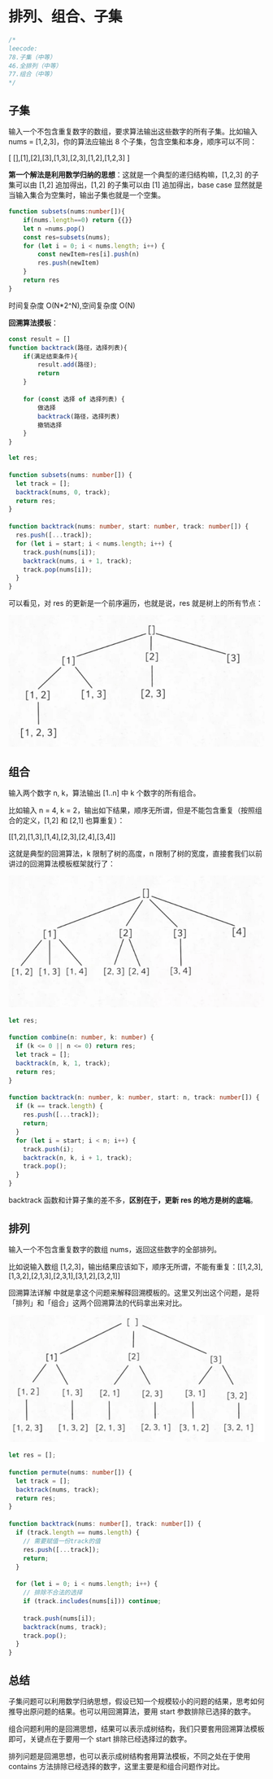 # 排列、组合、子集

```typescript
/*
leecode:
78.子集（中等）
46.全排列（中等）
77.组合（中等）
*/
```

## 子集

输入一个不包含重复数字的数组，要求算法输出这些数字的所有子集。比如输入 nums = [1,2,3]，你的算法应输出 8 个子集，包含空集和本身，顺序可以不同：

[ [],[1],[2],[3],[1,3],[2,3],[1,2],[1,2,3] ]

**第一个解法是利用数学归纳的思想**：这就是一个典型的递归结构嘛，[1,2,3] 的子集可以由 [1,2] 追加得出，[1,2] 的子集可以由 [1] 追加得出，base case 显然就是当输入集合为空集时，输出子集也就是一个空集。

```typescript
function subsets(nums:number[]){
    if(nums.length==0) return {{}}
    let n =nums.pop()
    const res=subsets(nums);
    for (let i = 0; i < nums.length; i++) {
        const newItem=res[i].push(n)
        res.push(newItem)
    }
    return res
}
```

时间复杂度 O(N\*2^N),空间复杂度 O(N)

**回溯算法摸板**：

```typescript
const result = []
function backtrack(路径，选择列表){
    if(满足结束条件){
        result.add(路径);
        return
    }

    for (const 选择 of 选择列表) {
        做选择
        backtrack(路径，选择列表)
        撤销选择
    }
}
```

```typescript
let res;

function subsets(nums: number[]) {
  let track = [];
  backtrack(nums, 0, track);
  return res;
}

function backtrack(nums: number, start: number, track: number[]) {
  res.push([...track]);
  for (let i = start; i < nums.length; i++) {
    track.push(nums[i]);
    backtrack(nums, i + 1, track);
    track.pop(nums[i]);
  }
}
```

可以看见，对 res 的更新是一个前序遍历，也就是说，res 就是树上的所有节点：

![排列、组合、子集1](../../../../resource/blogs/images/algorithm/排列、组合、子集1.png)

## 组合

输入两个数字 n, k，算法输出 [1..n] 中 k 个数字的所有组合。

比如输入 n = 4, k = 2，输出如下结果，顺序无所谓，但是不能包含重复（按照组合的定义，[1,2] 和 [2,1] 也算重复）：

[[1,2],[1,3],[1,4],[2,3],[2,4],[3,4]]

这就是典型的回溯算法，k 限制了树的高度，n 限制了树的宽度，直接套我们以前讲过的回溯算法模板框架就行了：

![排列、组合、子集2](../../../../resource/blogs/images/algorithm/排列、组合、子集2.png)

```typescript
let res;

function combine(n: number, k: number) {
  if (k <= 0 || n <= 0) return res;
  let track = [];
  backtrack(n, k, 1, track);
  return res;
}

function backtrack(n: number, k: number, start: n, track: number[]) {
  if (k == track.length) {
    res.push([...track]);
    return;
  }
  for (let i = start; i < n; i++) {
    track.push(i);
    backtrack(n, k, i + 1, track);
    track.pop();
  }
}
```

backtrack 函数和计算子集的差不多，**区别在于，更新 res 的地方是树的底端**。

## 排列

输入一个不包含重复数字的数组 nums，返回这些数字的全部排列。

比如说输入数组 [1,2,3]，输出结果应该如下，顺序无所谓，不能有重复：[[1,2,3],[1,3,2],[2,1,3],[2,3,1],[3,1,2],[3,2,1]]

回溯算法详解 中就是拿这个问题来解释回溯模板的。这里又列出这个问题，是将「排列」和「组合」这两个回溯算法的代码拿出来对比。

![排列、组合、子集3](../../../../resource/blogs/images/algorithm/排列、组合、子集3.png)

```typescript
let res = [];

function permute(nums: number[]) {
  let track = [];
  backtrack(nums, track);
  return res;
}

function backtrack(nums: number[], track: number[]) {
  if (track.length == nums.length) {
    // 需要赋值一份track的值
    res.push([...track]);
    return;
  }

  for (let i = 0; i < nums.length; i++) {
    // 排除不合法的选择
    if (track.includes(nums[i])) continue;

    track.push(nums[i]);
    backtrack(nums, track);
    track.pop();
  }
}
```

## 总结

子集问题可以利用数学归纳思想，假设已知一个规模较小的问题的结果，思考如何推导出原问题的结果。也可以用回溯算法，要用 start 参数排除已选择的数字。

组合问题利用的是回溯思想，结果可以表示成树结构，我们只要套用回溯算法模板即可，关键点在于要用一个 start 排除已经选择过的数字。

排列问题是回溯思想，也可以表示成树结构套用算法模板，不同之处在于使用 contains 方法排除已经选择的数字，这里主要是和组合问题作对比。
